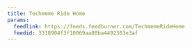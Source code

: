 ```yaml
---
title: Techmeme Ride Home
params:
  feedlink: https://feeds.feedburner.com/TechmemeRideHome
  feedid: 3318904f3f10069aa08ba4492383e3af
---
```

